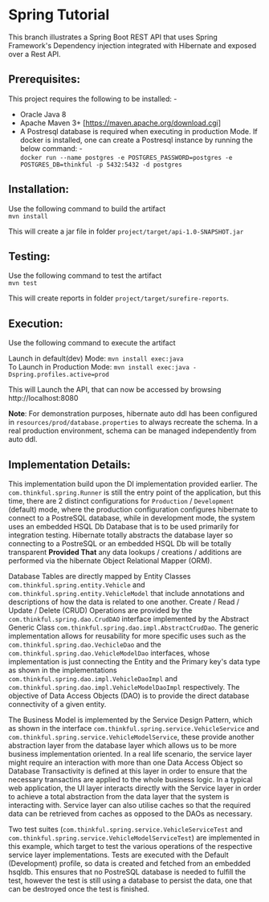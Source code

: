 # Spring Tutorial
This branch illustrates a Spring Boot REST API that uses Spring Framework's Dependency injection integrated with Hibernate and exposed over a Rest API.

## Prerequisites:
This project requires the following to be installed: -
 - Oracle Java 8
 - Apache Maven 3+ [https://maven.apache.org/download.cgi]
 - A Postresql database is required when executing in production Mode. If docker is installed, one can create a Postresql instance by running the below command: -  
     `docker run --name postgres -e POSTGRES_PASSWORD=postgres -e POSTGRES_DB=thinkful -p 5432:5432 -d postgres`
 
## Installation:
Use the following command to build the artifact  
`mvn install`  

This will create a jar file in folder `project/target/api-1.0-SNAPSHOT.jar`  

## Testing:
Use the following command to test the artifact  
`mvn test`  

This will create reports in folder `project/target/surefire-reports`.  

## Execution:
Use the following command to execute the artifact  

Launch in default(dev) Mode: `mvn install exec:java`  
To Launch in Production Mode: `mvn install exec:java -Dspring.profiles.active=prod`    

This will Launch the API, that can now be accessed by browsing http://localhost:8080

**Note**: For demonstration purposes, hibernate auto ddl has been configured in `resources/prod/database.properties` to always recreate the schema. In a real production environment, schema can be managed independently from auto ddl.  

## Implementation Details:
This implementation build upon the DI implementation provided earlier. The `com.thinkful.spring.Runner` is still the entry point of the application, but this time, there are 2 distinct configurations for `Production` / `Development` (default) mode, where the production configuration configures hibernate to connect to a PostreSQL database, while in development mode, the system uses an embedded HSQL Db Database that is to be used primarily for integration testing. Hibernate totally abstracts the database layer so connecting to a PostreSQL or an embedded HSQL Db will be totally transparent **Provided That** any data lookups / creations / additions are performed via the hibernate Object Relational Mapper (ORM). 

Database Tables are directly mapped by Entity Classes `com.thinkful.spring.entity.Vehicle` and `com.thinkful.spring.entity.VehicleModel` that include annotations and descriptions of how the data is related to one another. Create / Read / Update / Delete (CRUD) Operations are provided by the `com.thinkful.spring.dao.CrudDAO` interface implemented by the Abstract Generic Class `com.thinkful.spring.dao.impl.AbstractCrudDao`. The generic implementation allows for reusability for more specific uses such as the `com.thinkful.spring.dao.VechicleDao` and the `com.thinkful.spring.dao.VehicleModelDao` interfaces, whose implementation is just connecting the Entity and the Primary key's data type as shown in the implementations `com.thinkful.spring.dao.impl.VehicleDaoImpl` and `com.thinkful.spring.dao.impl.VehicleModelDaoImpl` respectively.  The objective of Data Access Objects (DAO) is to provide the direct database connectivity of a given entity.

The Business Model is implemented by the Service Design Pattern, which as shown in the interface `com.thinkful.spring.service.VehicleService` and `com.thinkful.spring.service.VehicleModelService`, these provide another abstraction layer from the database layer which allows us to be more business implementation oriented. In a real life scenario, the service layer might require an interaction with more than one Data Access Object so Database Transactivity is defined at this layer in order to ensure that the necessary transactins are applied to the whole business logic. In a typical web application, the UI layer interacts directly with the Service layer in order to achieve a total abstraction from the data layer that the system is interacting with. Service layer can also utilise caches so that the required data can be retrieved from caches as opposed to the DAOs as necessary.  

Two test suites (`com.thinkful.spring.service.VehicleServiceTest` and `com.thinkful.spring.service.VehicleModelServiceTest`) are implemented in this example, which target to test the various operations of the respective service layer implementations. Tests are executed with the Default (Development) profile, so data is created and fetched from an embedded hsqldb. This ensures that no PostreSQL database is needed to fulfill the test, however the test is still using a database to persist the data, one that can be destroyed once the test is finished.  
